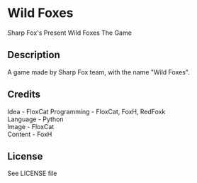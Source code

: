 # Wild Foxes
Sharp Fox's Present Wild Foxes The Game
## Description  
A game made by Sharp Fox team, with the name "Wild Foxes".  
## Credits  
Idea - FloxCat
Programming - FloxCat, FoxH, RedFoxk  
Language - Python  
Image - FloxCat  
Content - FoxH  
## License  
See LICENSE file  
